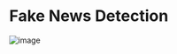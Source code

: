 # Fake News Detection

![image](https://user-images.githubusercontent.com/55834384/197407951-f73856f7-6a6c-4654-97ff-1cbe8c9509c5.png)
